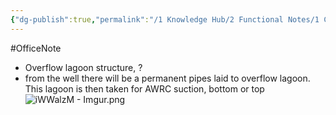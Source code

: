 ```yaml
---
{"dg-publish":true,"permalink":"/1 Knowledge Hub/2 Functional Notes/1 Career Notes/2 General Technical Notes/2 Power Plant Systems/Ash Dyke/Overflow Lagoon of Ash Dyke/","noteIcon":""}
---
```


#OfficeNote
- Overflow lagoon structure,
?
- from the well there will be a permanent pipes laid to overflow lagoon. This lagoon is then taken for AWRC suction, bottom or top
![iWWalzM - Imgur.png](/img/user/Obsidian%20Functional%20Stuff/z-All%20pdfs,%20Images%20&%20Small%20Excalidraws/iWWalzM%20-%20Imgur.png)